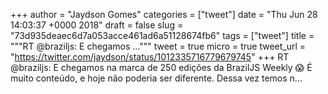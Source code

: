 
+++
author = "Jaydson Gomes"
categories = ["tweet"]
date = "Thu Jun 28 14:03:37 +0000 2018"
draft = false
slug = "73d935deaec6d7a053acce461ad6a51128674fb6"
tags = ["tweet"]
title = """RT @braziljs: E chegamos ..."""
tweet = true
micro = true
tweet_url = "https://twitter.com/jaydson/status/1012335716779679745"
+++
RT @braziljs: E chegamos na marca de 250 edições da BrazilJS Weekly 😱
É muito conteúdo, e hoje não poderia ser diferente.
Dessa vez temos n…
